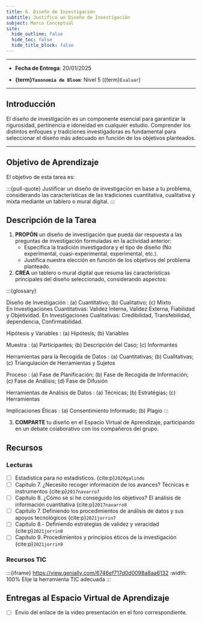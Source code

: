 ```yaml
---
title: 6. Diseño de Investigación
subtitle: Justifico un Diseño de Investigación
subject: Marco Conceptual
site:
  hide_outline: false
  hide_toc: false
  hide_title_block: false
--- 
```


---

- **Fecha de Entrega**: 20/01/2025

- **{term}`Taxonomía de Bloom`**: Nivel 5 ({term}`Evaluar`) 

---

## Introducción

El diseño de investigación es un componente esencial para garantizar la rigurosidad, pertinencia e idoneidad en cualquier estudio. Comprender los distintos enfoques y tradiciones investigadoras es fundamental para seleccionar el diseño más adecuado en función de los objetivos planteados.  

---

## Objetivo de Aprendizaje

El objetivo de esta tarea es:

:::{pull-quote}
Justificar un diseño de investigación en base a tu problema, considerando las características de las tradiciones cuantitativa, cualitativa y mixta mediante un tablero o mural digital.
:::

## Descripción de la Tarea  

1. **PROPÓN** un diseño de investigación que pueda dar respuesta a las preguntas de investigación formuladas en la actividad anterior:  
   - Especifica la tradición investigadora y el tipo de diseño (No experimental, cuasi-experimental, experimental, etc.).  
   - Justifica nuestra elección en función de los objetivos del problema planteado.  
2. **CREA** un tablero o mural digital que resuma las características principales del diseño seleccionado, considerando aspectos:


:::{glossary}

Diseño de Investigación
: (a) Cuantitativo; (b) Cualitativo; (c) Mixto \
En Investigaciones Cuantitativas: Validez Interna, Validez Externa, Fiabilidad y Objetividad. 
En Investigaciones Cualitativas: Credibilidad, Transfebilidad, dependencia, Confirmabilidad.

Hipótesis y Variables
: (a) Hipótesis; (b) Variables 

Muestra
: (a) Participantes; (b) Descripción del Caso; (c) Informantes

Herramientas para la Recogida de Datos
: (a) Cuantitativas; (b) Cualitativas; (c) Triangulación de Herramientas y Sujetos

Proceso
: (a) Fase de Planificación; (b) Fase de Recogida de Información; (c) Fase de Análisis; (d) Fase de Difusión

Herramientas de Análisis de Datos
: (a) Técnicas; (b) Estratégias; (c) Herramientas

Implicaciones Éticas
: (a) Consentimiento Informado; (b) Plagio
:::

3. **COMPARTE** tu diseño en el Espacio Virtual de Aprendizaje, participando en un debate colaborativo con los compañeros del grupo.  

## Recursos  

### Lecturas 

- [ ] Estadística para no estadísticos. {cite:p}`2020galindo`
- [ ] Capítulo 7. ¿Necesito recoger información de los avances? Técnicas e instrumentos {cite:p}`2017navarro7`
- [ ] Capítulo 8. ¿Cómo sé si he conseguido los objetivos? El análisis de información cuantitativa {cite:p}`2017navarro8`
- [ ] Capítulo 7. Definiendo los procedimientos de análisis de datos y sus apoyos tecnológicos {cite:p}`2021jorrin7`
- [ ] Capítulo 8.- Definiendo estrategias de validez y veracidad {cite:p}`2021jorrin8`
- [ ] Capítulo 9. Procedimientos y principios éticos de la investigación {cite:p}`2021jorrin9`

### Recursos TIC 

:::{iframe} https://view.genially.com/6746ef717d0d0098a8aa6132
:width: 100%
Elije la herramienta TIC adecuada
:::

## Entregas al Espacio Virtual de Aprendizaje

- [ ] Envío del enlace de la video presentación en el foro correspondiente.